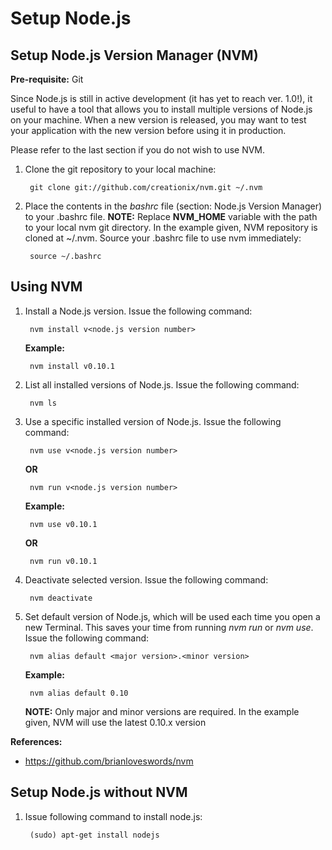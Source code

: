 Setup Node.js
=============

Setup Node.js Version Manager (NVM)
-----------------------------------

**Pre-requisite:** Git


Since Node.js is still in active development (it has yet to reach ver. 1.0!), it useful to have a tool that allows you to install multiple versions of Node.js on your machine. When a new version is released, you may want to test your application with the new version before using it in production.

Please refer to the last section if you do not wish to use NVM.

1. Clone the git repository to your local machine:

		git clone git://github.com/creationix/nvm.git ~/.nvm


2. Place the contents in the _bashrc_ file (section: Node.js Version Manager) to your .bashrc file.
**NOTE:** Replace **NVM_HOME** variable with the path to your local nvm git directory. In the example given, NVM repository is cloned at ~/.nvm. Source your .bashrc file to use nvm immediately:

		source ~/.bashrc


Using NVM
---------

1. Install a Node.js version. Issue the following command:

		nvm install v<node.js version number>

	**Example:**

		nvm install v0.10.1


2. List all installed versions of Node.js. Issue the following command:

		nvm ls


3. Use a specific installed version of Node.js. Issue the following command:

		nvm use v<node.js version number>


	**OR**

		nvm run v<node.js version number>


	**Example:**

		nvm use v0.10.1


	**OR**

		nvm run v0.10.1


4. Deactivate selected version. Issue the following command:

		nvm deactivate


5. Set default version of Node.js, which will be used each time you open a new Terminal. This saves your time from running _nvm run_ or _nvm use_. Issue the following command:

		nvm alias default <major version>.<minor version>


	**Example:**

		nvm alias default 0.10


	**NOTE:** Only major and minor versions are required. In the example given, NVM will use the latest 0.10.x version


**References:**
* https://github.com/brianloveswords/nvm


Setup Node.js without NVM
-------------------------

1. Issue following command to install node.js:

		(sudo) apt-get install nodejs

